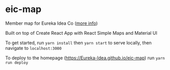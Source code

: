 # eic-map

Member map for Eureka Idea Co ([more info](https://docs.google.com/document/d/1dAf0CZKJ3nhR9WJ2IgzMFBryICLw5dhTOYLVt8k4yEw/edit#))

Built on top of Create React App with React Simple Maps and Material UI

To get started, run `yarn install` then `yarn start` to serve locally, then navigate to `localhost:3000`

To deploy to the homepage (https://Eureka-Idea.github.io/eic-map) run `yarn run deploy`
